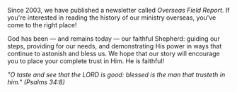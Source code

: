 Since 2003, we have published a newsletter called *Overseas Field Report*. If you're interested in reading the history of our ministry overseas, you've come to the right place!

God has been — and remains today — our faithful Shepherd: guiding our steps, providing for our needs, and demonstrating His power in ways that continue to astonish and bless us. We hope that our story will encourage you to place your complete trust in Him. He is faithful!

*"O taste and see that the LORD is good: blessed is the man that trusteth in him."  (Psalms 34:8)*
